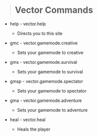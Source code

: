 > # Vector Commands

- help - vector.help
  - Directs you to this site

- gmc - vector.gamemode.creative
  - Sets your gamemode to creative
  
- gms - vector.gamemode.survival
  - Sets your gamemode to survival
  
- gmsp - vector.gamemode.spectator
  - Sets your gamemode to spectator
  
- gma - vector.gamemode.adventure
  - Sets your gamemode to adventure

- heal - vector.heal
  - Heals the player

